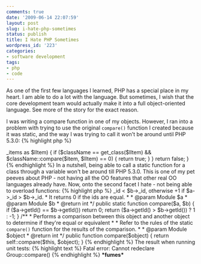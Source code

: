```yaml
---
comments: true
date: '2009-06-14 22:07:59'
layout: post
slug: i-hate-php-sometimes
status: publish
title: I Hate PHP Sometimes
wordpress_id: '223'
categories:
- software development
tags:
- php
- code
---
```


As one of the first few languages I learned, PHP has a special place in my heart. I am able to do a lot with the language. But sometimes, I wish that the core development team would actually make it into a full object-oriented language. See more of the story for the exact reason.
<!--more-->
I was writing a compare function in one of my objects. However, I ran into a problem with trying to use the original <code>compare()</code> function I created because it was static, and the way I was trying to call it won't be around until PHP 5.3.0:
{% highlight php %}
<?php
public function itemExists($item)
{
    $className = get_class($item);
    foreach ($this->_items as $lItem) {
        if ($className == get_class($lItem) &&
            $className::compare($item, $lItem) == 0) {
            return true;
        }
    }
    return false;
}
{% endhighlight %}

In a nutshell, being able to call a static function for a class through a variable won't be around till PHP 5.3.0. This is one of my pet peeves about PHP - not having all the OO features that other real OO languages already have.

Now, onto the second facet I hate - not being able to overload functions:

{% highlight php %}
<?php
/**
 * Performs a comparison between two objects of this type to determine if they're equal or different
 * 
 * Currently, the return value returns -1 if $a->_id < $b->_id, otherwise +1 if $a->_id > $b->_id. 
 * It returns 0 if the ids are equal.
 * 
 * @param   Module $a
 * @param   Module $b
 * @return  int
 */
public static function compare($a, $b)
{
	if ($a->getId() == $b->getId()) return 0;
	return ($a->getId() > $b->getId()) ? 1 : -1;
}

/**
 * Performs a comparison between this object and another object to determine if they're equal or equivalent
 * 
 * Refer to the rules of the static <code>compare()</code> function for the results of the comparison. 
 * 
 * @param   Module $object
 * @return  int
 */
public function compare($object)
{
	return self::compare($this, $object);
}
{% endhighlight %}

The result when running unit tests:
{% highlight text %}
Fatal error: Cannot redeclare Group::compare()
{% endhighlight %}

<strong>*fumes*</strong>
